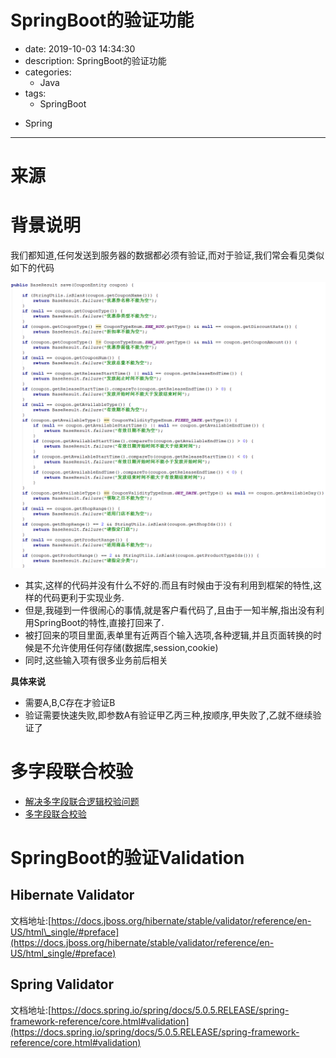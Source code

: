 #   SpringBoot的验证功能
+ date: 2019-10-03 14:34:30
+ description: SpringBoot的验证功能
+ categories:
  - Java
+ tags:
  - SpringBoot
- Spring
---
#   来源

#   背景说明
我们都知道,任何发送到服务器的数据都必须有验证,而对于验证,我们常会看见类似如下的代码

![](../images/2019/10/20191003001.png)


+   其实,这样的代码并没有什么不好的.而且有时候由于没有利用到框架的特性,这样的代码更利于实现业务.
+   但是,我碰到一件很闹心的事情,就是客户看代码了,且由于一知半解,指出没有利用SpringBoot的特性,直接打回来了.
+   被打回来的项目里面,表单里有近两百个输入选项,各种逻辑,并且页面转换的时候是不允许使用任何存储(数据库,session,cookie)
+   同时,这些输入项有很多业务前后相关

**具体来说**
+   需要A,B,C存在才验证B
+   验证需要快速失败,即参数A有验证甲乙丙三种,按顺序,甲失败了,乙就不继续验证了

# 多字段联合校验 
+ [解决多字段联合逻辑校验问题](https://www.cnblogs.com/yourbatman/p/11387438.html)
+ [多字段联合校验 ](https://daiwenzh5.github.io/2020/11/18/yuque/%E5%A4%9A%E5%AD%97%E6%AE%B5%E8%81%94%E5%90%88%E6%A0%A1%E9%AA%8C/)

#   SpringBoot的验证Validation
##  Hibernate Validator
文档地址:[https://docs.jboss.org/hibernate/stable/validator/reference/en-US/html\_single/#preface](https://docs.jboss.org/hibernate/stable/validator/reference/en-US/html_single/#preface)
##  Spring Validator
文档地址:[https://docs.spring.io/spring/docs/5.0.5.RELEASE/spring-framework-reference/core.html#validation](https://docs.spring.io/spring/docs/5.0.5.RELEASE/spring-framework-reference/core.html#validation)

